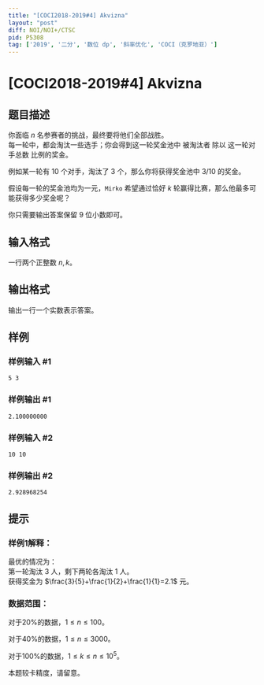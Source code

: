```yaml
---
title: "[COCI2018-2019#4] Akvizna"
layout: "post"
diff: NOI/NOI+/CTSC
pid: P5308
tag: ['2019', '二分', '数位 dp', '斜率优化', 'COCI（克罗地亚）']
---
```

# [COCI2018-2019#4] Akvizna
## 题目描述

你面临 $n$ 名参赛者的挑战，最终要将他们全部战胜。  
每一轮中，都会淘汰一些选手；你会得到这一轮奖金池中 被淘汰者 除以 这一轮对手总数 比例的奖金。  

例如某一轮有 $10$ 个对手，淘汰了 $3$ 个，那么你将获得奖金池中 $3/10$ 的奖金。  

假设每一轮的奖金池均为一元，`Mirko` 希望通过恰好 $k$ 轮赢得比赛，那么他最多可能获得多少奖金呢？   

你只需要输出答案保留 $9$ 位小数即可。
## 输入格式

一行两个正整数 $n,k$。
## 输出格式

输出一行一个实数表示答案。
## 样例

### 样例输入 #1
```
5 3
```
### 样例输出 #1
```
2.100000000
```
### 样例输入 #2
```
10 10
```
### 样例输出 #2
```
2.928968254
```
## 提示

### 样例1解释：   

最优的情况为：  
第一轮淘汰 $3$ 人，剩下两轮各淘汰 $1$ 人。  
获得奖金为 $\frac{3}{5}+\frac{1}{2}+\frac{1}{1}=2.1$ 元。

### 数据范围：   

对于$20\%$的数据，$1\le n\le 100$。

对于$40\%$的数据，$1\le n \le 3000$。

对于$100\%$的数据，$1\le k \le n \le 10^5$。

本题较卡精度，请留意。
